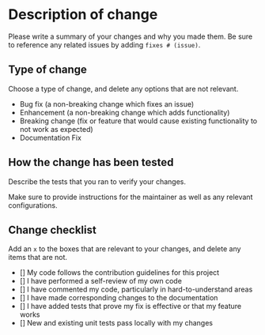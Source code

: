 # Description of change

Please write a summary of your changes and why you made them. Be sure to reference any related issues by adding `fixes # (issue)`.

## Type of change

Choose a type of change, and delete any options that are not relevant.

-   Bug fix (a non-breaking change which fixes an issue)
-   Enhancement (a non-breaking change which adds functionality)
-   Breaking change (fix or feature that would cause existing functionality to not work as expected)
-   Documentation Fix

## How the change has been tested

Describe the tests that you ran to verify your changes.

Make sure to provide instructions for the maintainer as well as any relevant configurations.

## Change checklist

Add an `x` to the boxes that are relevant to your changes, and delete any items that are not.

-   [] My code follows the contribution guidelines for this project
-   [] I have performed a self-review of my own code
-   [] I have commented my code, particularly in hard-to-understand areas
-   [] I have made corresponding changes to the documentation
-   [] I have added tests that prove my fix is effective or that my feature works
-   [] New and existing unit tests pass locally with my changes
